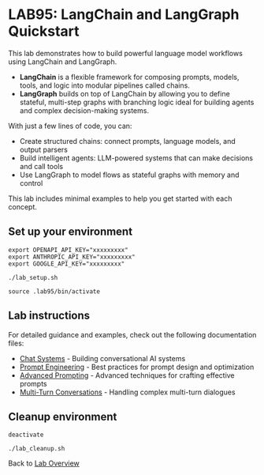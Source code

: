 
# LAB95: LangChain and LangGraph Quickstart
This lab demonstrates how to build powerful language model workflows using LangChain and LangGraph.<br>
- **LangChain** is a flexible framework for composing prompts, models, tools, and logic into modular pipelines called chains.<br>
- **LangGraph** builds on top of LangChain by allowing you to define stateful, multi-step graphs with branching logic ideal for building agents and complex decision-making systems.

With just a few lines of code, you can:
- Create structured chains: connect prompts, language models, and output parsers
- Build intelligent agents: LLM-powered systems that can make decisions and call tools
- Use LangGraph to model flows as stateful graphs with memory and control

This lab includes minimal examples to help you get started with each concept.

## Set up your environment
```
export OPENAPI_API_KEY="xxxxxxxxx"
export ANTHROPIC_API_KEY="xxxxxxxxx"
export GOOGLE_API_KEY="xxxxxxxxx"
```
```
./lab_setup.sh
```
```
source .lab95/bin/activate
```
## Lab instructions
For detailed guidance and examples, check out the following documentation files:

- [Chat Systems](./doc/chat.md) - Building conversational AI systems
- [Prompt Engineering](./doc/prompt.md) - Best practices for prompt design and optimization
- [Advanced Prompting](./doc/advanced_prompting.md) - Advanced techniques for crafting effective prompts
- [Multi-Turn Conversations](./doc/Multi-Turn.md) - Handling complex multi-turn dialogues

## Cleanup environment
```
deactivate
```
```
./lab_cleanup.sh
```
Back to [Lab Overview](https://github.com/kubiosec-agentic/agentic-labs/blob/master/README.md#-lab-overview)
